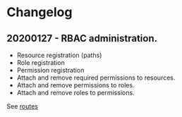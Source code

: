 # Changelog

## <a name="20200127"></a>20200127 - RBAC administration.

  * Resource registration (paths)
  * Role registration
  * Permission registration
  * Attach and remove required permissions to resources.
  * Attach and remove permissions to roles.
  * Attach and remove roles to permissions.

See [routes](routes.md)
